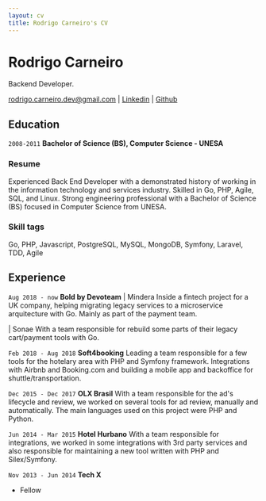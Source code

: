 ```yaml
---
layout: cv
title: Rodrigo Carneiro's CV
---
```

# Rodrigo Carneiro
Backend Developer.

<div id="webaddress">
<a href="rodrigo.carneiro.dev@gmail.com">rodrigo.carneiro.dev@gmail.com</a>
| <a href="https://www.linkedin.com/in/carneiro-rodrigo">Linkedin</a>
| <a href="github.com/rodrigodev">Github</a>
  
</div>


## Education

`2008-2011`
__Bachelor of Science (BS), Computer Science - UNESA__

### Resume

Experienced Back End Developer with a demonstrated history of working in the information technology and services industry. Skilled in Go, PHP, Agile, SQL, and Linux. Strong engineering professional with a Bachelor of Science (BS) focused in Computer Science from UNESA.

### Skill tags

Go, PHP, Javascript,
PostgreSQL, MySQL, MongoDB,
Symfony, Laravel,
TDD, Agile

## Experience

`Aug 2018 - now`
__Bold by Devoteam__
| Mindera
  Inside a fintech project for a UK company, helping migrating legacy services to a microservice arquitecture with Go. Mainly as part of the payment team.

| Sonae
  With a team responsible for rebuild some parts of their legacy cart/payment tools with Go.
  
`Feb 2018 - Aug 2018`
__Soft4booking__
  Leading a team responsible for a few tools for the hotelary area with PHP and Symfony framework. Integrations with Airbnb and Booking.com and building a mobile app and backoffice for shuttle/transportation.

`Dec 2015 - Dec 2017`
__OLX Brasil__
  With a team responsible for the ad's lifecycle and review, we worked on several tools for ad review, manually and automatically. The main languages used on this project were PHP and Python. 


`Jun 2014 - Mar 2015`
__Hotel Hurbano__
  With a team responsible for integrations, we worked in some integrations with 3rd party services and also responsible for maintaining a new tool written with PHP and Silex/Symfony.
  
`Nov 2013 - Jun 2014`
__Tech X__


- Fellow


<!-- ### Footer

Last updated: Fev 2020 -->



